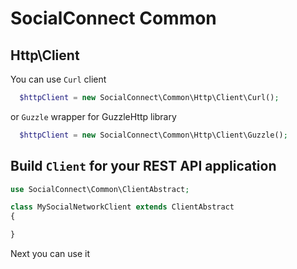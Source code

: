 SocialConnect Common
====================

## Http\Client

You can use `Curl` client

```php
  $httpClient = new SocialConnect\Common\Http\Client\Curl();
```

or `Guzzle` wrapper for GuzzleHttp library

```php
  $httpClient = new SocialConnect\Common\Http\Client\Guzzle();
```

## Build `Client` for your REST API application

```php
use SocialConnect\Common\ClientAbstract;

class MySocialNetworkClient extends ClientAbstract
{

}
```

Next you can use it

```
```
